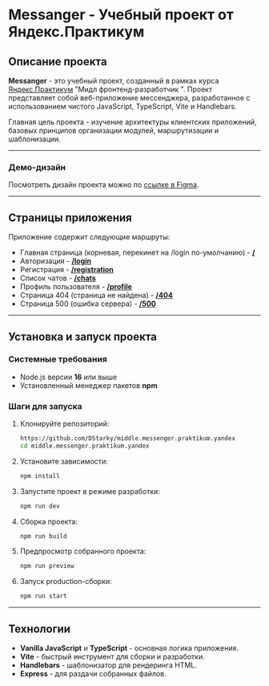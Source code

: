 # Messanger - Учебный проект от Яндекс.Практикум

## Описание проекта

**Messanger** - это учебный проект, созданный в рамках курса [Яндекс.Практикум](https://praktikum.yandex.ru/) "Мидл фронтенд-разработчик
". Проект представляет собой веб-приложение мессенджера, разработанное с использованием чистого JavaScript, TypeScript, Vite и Handlebars.

Главная цель проекта - изучение архитектуры клиентских приложений, базовых принципов организации модулей, маршрутизации и шаблонизации.

---

### Демо-дизайн

Посмотреть дизайн проекта можно по [ссылке в Figma](https://www.figma.com/design/ywRG2C92lViK15kEAE6tzc/Messanger-VanillaJS).

---

## Страницы приложения

Приложение содержит следующие маршруты:

- Главная страница (корневая, перекинет на /login по-умолчанию) - [**/**](https://dstarky-messanger.netlify.app/)
- Авторизация - [**/login**](https://dstarky-messanger.netlify.app/login)
- Регистрация - [**/registration**](https://dstarky-messanger.netlify.app/registration)
- Список чатов - [**/chats**](https://dstarky-messanger.netlify.app/chats)
- Профиль пользователя - [**/profile**](https://dstarky-messanger.netlify.app/profile)
- Страница 404 (страница не найдена) - [**/404**](https://dstarky-messanger.netlify.app/404)
- Страница 500 (ошибка сервера) - [**/500**](https://dstarky-messanger.netlify.app/500)

---

## Установка и запуск проекта

### Системные требования

- Node.js версии **16** или выше
- Установленный менеджер пакетов **npm**

### Шаги для запуска

1. Клонируйте репозиторий:

   ```bash
   https://github.com/DStarky/middle.messenger.praktikum.yandex
   cd middle.messenger.praktikum.yandex
   ```

2. Установите зависимости:

   ```bash
   npm install
   ```

3. Запустите проект в режиме разработки:

   ```bash
   npm run dev
   ```

4. Сборка проекта:

   ```bash
   npm run build
   ```

5. Предпросмотр собранного проекта:

   ```bash
   npm run preview
   ```

6. Запуск production-сборки:

   ```bash
   npm run start
   ```

---

## Технологии

- **Vanilla JavaScript** и **TypeScript** - основная логика приложения.
- **Vite** - быстрый инструмент для сборки и разработки.
- **Handlebars** - шаблонизатор для рендеринга HTML.
- **Express** - для раздачи собранных файлов.
